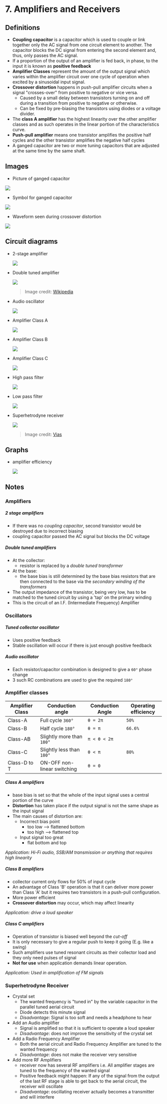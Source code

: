 # 7. Amplifiers and Receivers

## Definitions

- **Coupling capacitor** is a capacitor which is used to couple or link together only the AC signal from one circuit element to another. The capacitor blocks the DC signal from entering the second element and, thus, only passes the AC signal.
- If a proportion of the output of an amplifier is fed back, in phase, to the input it is known as **positive feedback**
- **Amplifier Classes** represent the amount of the output signal which varies within the amplifier circuit over one cycle of operation when excited by a sinusoidal input signal.
- **Crossover distortion** happens in push-pull amplifier circuits when a signal "crosses-over" from positive to negative or vice versa.
  - Caused by a small delay between transistors turning on and off during a transition from positive to negative or otherwise.
  - Can be fixed by pre-biasing the transistors using diodes or a voltage divider.
- The **class A amplifier** has the highest linearity over the other amplifier classes and as such operates in the linear portion of the characteristics curve.
- **Push-pull amplifier** means one transistor amplifies the positive half cycles and the other transistor amplifies the negative half cycles
- A ganged capacitor are two or more tuning capacitors that are adjusted at the same time by the same shaft.

## Images 

- Picture of ganged capacitor

![](img/ganged_varicap.JPG)

- Symbol for ganged capacitor

![](img/ganged_varicap_symbol.png)

- Waveform seen during crossover distortion

![](img/crossover_distortion.gif)


## Circuit diagrams

- 2-stage amplifier

  ![](img/2-stage-amp.jpg)
- Double tuned amplifier

  ![](img/double_tuned_amp.jpg)
  > Image credit: [Wikipedia](https://en.wikipedia.org/wiki/Double-tuned_amplifier)
- Audio oscillator

  ![](img/audio-oscillator.gif)
- Amplifier Class A

  ![](img/amplifier-a.gif)
- Amplifier Class B

  ![](img/amplifier-b.gif)
- Amplifier Class C

  ![](img/amplifier-c.gif)
- High pass filter

  ![](img/high-pass-filter.png)
- Low pass filter

  ![](img/low-pass-filter.png)
- Superhetrodyne receiver

  ![](img/superhet.gif)
  > Image credit: [Vias](http://www.vias.org/basicradio/basic_radio_33_06.html)

## Graphs

- amplifier efficiency

  ![](img/amplifier-graphs.gif)

## Notes

### Amplifiers

##### 2 stage amplifiers

- If there was no *coupling capacitor*, second
transistor would be destroyed due to incorrect biasing
- coupling capacitor passed the AC signal but blocks the DC voltage

##### Double tuned amplifiers

- At the collector:
  - resistor is replaced by a *double tuned transformer*
- At the base:
  - the base bias is still determined by the base bias resistors that are then connected to the base via the *secondary winding of the transformers*
- The output impedance of the transistor, being very low, has to be matched to the tuned circuit by using a 'tap' on the primary winding
- This is the circuit of an I.F. (Intermediate Frequency) Amplifier

### Oscillators

##### Tuned collector oscillator

- Uses positive feedback
- Stable oscillation will occur if there is just enough positive feedback

##### Audio oscillator

- Each resistor/capacitor combination is designed to give a `60°` phase change
- 3 such RC combinations are used to give the required `180°`

### Amplifier classes

| Amplifier Class | Conduction angle | Conduction Angle | Operating efficiency |
| --- | --- | --- | ---
| Class-A | Full cycle `360°` | `θ = 2π` | `50%`
| Class-B | Half cycle `180°` | `θ = π` | `66.6%`
| Class-AB | Slightly more than `180°` | `π < θ < 2π`
| Class-C | Slightly less than `180°` | `θ < π` | `80%`
| Class-D to T | ON-OFF non-linear switching | `θ = 0`

##### Class A amplifiers

- base bias is set so that the whole of the input signal uses a central portion of the curve
- **Distortion** has taken place if the output signal is not the same shape as the input signal
- The main causes of distortion are:
  - Incorrect bias point
    - too low --> flattened bottom
    - too high --> flattened top
  - Input signal too great
    - flat bottom and top

*Application: Hi-Fi audio, SSB/AM transmission or anything that requires high linearity*

##### Class B amplifiers

- collector current only flows for 50% of input cycle
- An advantage of Class 'B' operation is that it can deliver more power than Class 'A' but it requires two transistors in a push-pull configuration.
- More power efficient
- **Crossover distortion** may occur, which may affect linearity

*Application: drive a loud speaker*

##### Class C amplifiers

- Operation of transistor is biased well beyond the *cut-off*
- It is only necessary to give a regular push to
keep it going (E.g. like a swing)
- Such amplifiers use tuned resonant circuits as their collector load and they only need pulses of signal
- **Not for use** when application demands linear operation.

*Application: Used in amplification of FM signals*

### Superhetrodyne Receiver

- Crystal set
  - The wanted frequency is "tuned in" by the variable capacitor in the parallel tuned aerial circuit
  - Diode detects this minute signal
  - *Disadvantage*: Signal is too soft and needs a headphone to hear
- Add an Audio amplifier
  - Signal is amplified so that it is sufficient to operate a loud speaker
  - *Disadvantage*: does not improve the sensitivity of the crystal set
- Add a Radio Frequency Amplifier
  - Both the aerial circuit and Radio Frequency Amplifier are tuned to the wanted frequency
  - *Disadvantage*: does not make the receiver very sensitive
- Add more RF Amplifiers
  - receiver now has several RF amplifiers i.e. All amplifier stages are tuned to the frequency of the wanted signal
  - Positive feedback might happen: If any of the signal from the output of the last RF stage is  able to get back to the aerial circuit, the receiver  will  oscillate
  - *Disadvantage*: oscillating receiver actually becomes a transmitter and will interfere
